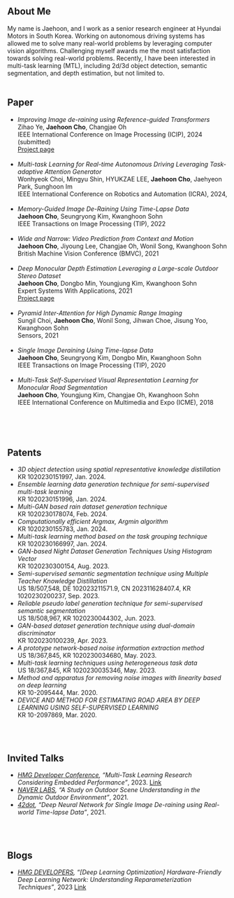 ## About Me

My name is Jaehoon, and I work as a senior research engineer at Hyundai Motors in South Korea. 
Working on autonomous driving systems has allowed me to solve many real-world problems by leveraging computer vision algorithms. 
Challenging myself awards me the most satisfaction towards solving real-world problems.
Recently, I have been interested in multi-task learning (MTL), including 2d/3d object detection, semantic segmentation, and depth estimation, but not limited to.
<br>
<br>

## Paper
*   *Improving Image de-raining using Reference-guided Transformers* <br> Zihao Ye, **Jaehoon Cho**, Changjae Oh<br>IEEE International Conference on Image Processing (ICIP), 2024 (submitted) <br>[Project page](https://ziiihooo.com/blog/2024/derain/)<br><br>
*   *Multi-task Learning for Real-time Autonomous Driving Leveraging Task-adaptive Attention Generator* <br> Wonhyeok Choi, Mingyu Shin, HYUKZAE LEE, **Jaehoon Cho**, Jaehyeon Park, Sunghoon Im<br>IEEE International Conference on Robotics and Automation (ICRA), 2024, <br><br>
*   *Memory-Guided Image De-Raining Using Time-Lapse Data* <br> **Jaehoon Cho**, Seungryong Kim, Kwanghoon Sohn<br>IEEE Transactions on Image Processing (TIP), 2022 <br><br>
*   *Wide and Narrow: Video Prediction from Context and Motion* <br> **Jaehoon Cho**, Jiyoung Lee, Changjae Oh, Wonil Song, Kwanghoon Sohn<br>British Machine Vision Conference (BMVC), 2021 <br><br>
*   *Deep Monocular Depth Estimation Leveraging a Large-scale Outdoor Stereo Dataset* <br> **Jaehoon Cho**, Dongbo Min, Youngjung Kim, Kwanghoon Sohn<br>Expert Systems With Applications, 2021 <br>[Project page](https://dimlrgbd.github.io/)<br><br>
*   *Pyramid Inter-Attention for High Dynamic Range Imaging* <br> Sungil Choi,  **Jaehoon Cho**, Wonil Song, Jihwan Choe, Jisung Yoo, Kwanghoon Sohn<br>Sensors, 2021 <br><br>
*   *Single Image Deraining Using Time-lapse Data* <br> **Jaehoon Cho**, Seungryong Kim, Dongbo Min, Kwanghoon Sohn<br>IEEE Transactions on Image Processing (TIP), 2020 <br><br>
*   *Multi-Task Self-Supervised Visual Representation Learning for Monocular Road Segmentation*<br>**Jaehoon Cho**, Youngjung Kim, Changjae Oh, Kwanghoon Sohn<br>IEEE International Conference on Multimedia and Expo (ICME), 2018<br><br>


<br>
<br>

## Patents
*   *3D object detection using spatial representative knowledge distillation*<br/>
KR 1020230151997, Jan. 2024. <br/>
*   *Ensemble learning data generation technique for semi-supervised multi-task learning*<br/>
KR 1020230151996, Jan. 2024. <br/>
*   *Multi-GAN based rain dataset generation technique*<br/>
KR 1020230178074, Feb. 2024. <br/>
*   *Computationally efficient Argmax, Argmin algorithm*<br/>
KR 1020230155783, Jan. 2024. <br/>
*   *Multi-task learning method based on the task grouping technique*<br/>
KR 1020230166997, Jan. 2024. <br/>
*   *GAN-based Night Dataset Generation Techniques Using Histogram Vector*<br/>
KR 1020230300154, Aug. 2023. <br/>
*   *Semi-supervised semantic segmentation technique using Multiple Teacher Knowledge Distillation*<br/>
US 18/507,548, DE 102023211571.9, CN 202311628407.4, KR 1020230200237, Sep. 2023. <br/>
*   *Reliable pseudo label generation technique for semi-supervised semantic segmentation*<br/>
US 18/508,967, KR 1020230044302, Jun. 2023. <br/>
*   *GAN-based dataset generation technique using dual-domain discriminator*<br/>
KR 1020230100239, Apr. 2023. <br/>
*   *A prototype network-based noise information extraction method*<br/>
US 18/367,845, KR 1020230034680, May. 2023. <br/>
*   *Multi-task learning techniques using heterogeneous task data*<br/>
US 18/367,845, KR 1020230035346, May. 2023. <br/>
*   *Method and apparatus for removing noise images with linearity based on deep learning*<br/>
KR 10-2095444, Mar. 2020. <br/>
*   *DEVICE AND METHOD FOR ESTIMATING ROAD AREA BY DEEP LEARNING USING SELF-SUPERVISED LEARNING*<br/>
KR 10-2097869, Mar. 2020. <br/>


<br>
<br>

## Invited Talks
*   *[HMG Developer Conference](https://devcon.hyundaimotorgroup.com/), “Multi-Task Learning Research Considering Embedded Performance”*, 2023. [Link](https://www.youtube.com/watch?v=kwQxIml-GGE&list=PLypFzBtJUO_gDlP0xkac4kXAaGcr_w31w&index=12&ab_channel=HMGDeveloperRelations) <br/>
*   *[NAVER LABS](https://www.naverlabs.com/en/), “A Study on Outdoor Scene Understanding in the Dynamic Outdoor Environment”*, 2021. <br/>
*   *[42dot](https://42dot.ai/), “Deep Neural Network for Single Image De-raining using Real-world Time-lapse Data”*, 2021. <br/>

<br>
<br>

## Blogs
*   *[HMG DEVELOPERS](https://developers.hyundaimotorgroup.com/), “[Deep Learning Optimization] Hardware-Friendly Deep Learning Network: Understanding Reparameterization Techniques”*, 2023 [Link](https://developers.hyundaimotorgroup.com/blog/291) <br/>



